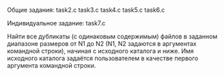 Общие задания: task2.с task3.с task4.с task5.с task6.с

Индивидуальное задание: task7.c

Найти все дубликаты (с одинаковым содержимым) файлов в заданном диапазоне размеров от N1 до N2 (N1, N2 задаются в аргументах командной строки), начиная с исходного
каталога и ниже. Имя исходного каталога задаётся пользователем в качестве первого аргумента командной строки.  
